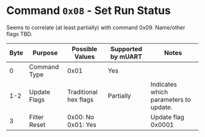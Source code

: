 # Command `0x08` - Set Run Status

Seems to correlate (at least partially) with command 0x09. Name/other flags TBD.

| Byte | Purpose      | Possible Values        | Supported by mUART | Notes                                 |
|------|--------------|------------------------|--------------------|---------------------------------------|
| 0    | Command Type | 0x01                   | Yes                |
| 1-2  | Update Flags | Traditional hex flags  | Partially          | Indicates which parameters to update. |
| 3    | Filter Reset | 0x00: No<br/>0x01: Yes |                    | Update flag 0x0001                    |